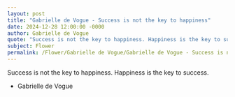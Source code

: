```yaml
---
layout: post
title: "Gabrielle de Vogue - Success is not the key to happiness"
date: 2024-12-28 12:00:00 -0000
author: Gabrielle de Vogue
quote: "Success is not the key to happiness. Happiness is the key to success."
subject: Flower
permalink: /Flower/Gabrielle de Vogue/Gabrielle de Vogue - Success is not the key to happiness
---
```


Success is not the key to happiness. Happiness is the key to success.

- Gabrielle de Vogue
